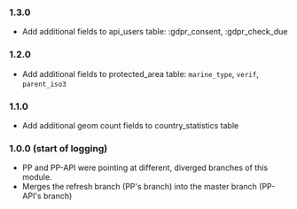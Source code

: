 ### 1.3.0

- Add additional fields to api_users table: :gdpr_consent, :gdpr_check_due

### 1.2.0

- Add additional fields to protected_area table: `marine_type`, `verif`, `parent_iso3`

### 1.1.0

- Add additional geom count fields to country_statistics table

### 1.0.0 (start of logging)

- PP and PP-API were pointing at different, diverged branches of this module.
- Merges the refresh branch (PP's branch) into the master branch (PP-API's branch)